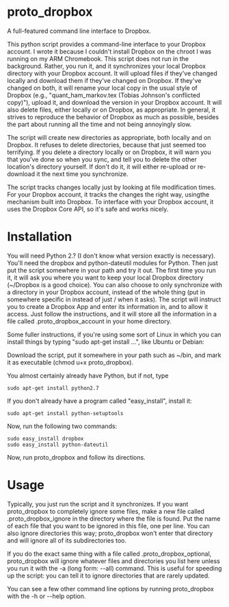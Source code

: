 proto_dropbox
=============

A full-featured command line interface to Dropbox.

This python script provides a command-line interface to your Dropbox
account. I wrote it because I couldn't install Dropbox on the chroot I was running
on my ARM Chromebook. This script does not run in the background. Rather,
you run it, and it synchronizes your local Dropbox directory with your
Dropbox account. It will upload files if they've changed locally and download
them if they've changed on Dropbox. If they've changed on both, it will
rename your local copy in the usual style of Dropbox (e.g.,
"quant_ham_markov.tex (Tobias Johnson's conflicted copy)"), upload it,
and download the version in your Dropbox account. It will also delete
files, either locally or on Dropbox, as appropriate. In general, it
strives to reproduce the behavior of Dropbox as much as possible,
besides the part about running all the time and not being annoyingly slow.

The script will create new directories as appropriate, both locally and
on Dropbox. It refuses to delete directories, because that just seemed
too terrifying. If you delete a directory locally or on Dropbox, it will
warn you that you've done so when you sync, and tell you to delete the
other location's directory yourself. If don't do it, it will either
re-upload or re-download it the next time you synchronize.

The script tracks changes locally just by looking at file modification
times. For your Dropbox account, it tracks the changes the right way,
usingthe mechanism built into Dropbox. To interface with your Dropbox
account, it uses the Dropbox Core API, so it's safe and works nicely.

Installation
============

You will need Python 2.? (I don't know what version exactly is 
necessary). You'll need the dropbox and python-dateutil modules
for Python. Then just put the script somewhere in your path and
try it out. The first time you run it, it will ask you where you
want to keep your local Dropbox directory (~/Dropbox is a good
choice). You can also choose to only synchronize with a directory
in your Dropbox account, instead of the whole thing (put in
somewhere specific in instead of just / when it asks). The script
will instruct you to create a Dropbox App and enter its information
in, and to allow it access. Just follow the instructions, and it will
store all the information in a file called .proto_dropbox_account in
your home directory.

Some fuller instructions, if you're using some sort of Linux in which
you can install things by typing "sudo apt-get install ...", like Ubuntu
or Debian:

Download the script, put it somewhere in your path such as ~/bin,
and mark it as executable (chmod u+x proto_dropbox).

You almost certainly already have Python, but if not, type

    sudo apt-get install python2.7

If you don't already have a program called "easy_install",
install it:

    sudo apt-get install python-setuptools

Now, run the following two commands:

    sudo easy_install dropbox
    sudo easy_install python-dateutil

Now, run proto_dropbox and follow its directions.

Usage
=====

Typically, you just run the script and it synchronizes. If you want proto_dropbox
to completely ignore some files, make a new file called .proto_dropbox_ignore in the
directory where the file is found. Put the name of each file that you want to
be ignored in this file, one per line. You can also ignore directories this way;
proto_dropbox won't enter that directory and will ignore all of its subdirectories
too.

If you do the exact same thing with a file called .proto_dropbox_optional, proto_dropbox
will ignore whatever files and directories you list here unless you run it with the -a (long
form: --all) command. This is useful for speeding up the script: you can tell it to ignore
directories that are rarely updated.

You can see a few other command line options by running proto_dropbox with the -h or --help 
option.
